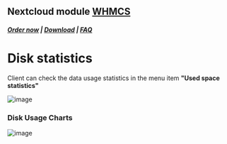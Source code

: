 ## Nextcloud module **[WHMCS](https://puqcloud.com/link.php?id=77)**

#####  [Order now](https://puqcloud.com/index.php?rp=/store/whmcs-module-nextcloud) | [Download](https://download.puqcloud.com/WHMCS/servers/PUQ_WHMCS-Nextcloud/) | [FAQ](https://faq.puqcloud.com/)

# Disk statistics

Client can check the data usage statistics in the menu item **"Used space statistics"**

![image](https://user-images.githubusercontent.com/81689153/223082216-a0d260ab-b504-4a66-b02e-353b1f7f3754.png)

### Disk Usage Charts

![image](https://user-images.githubusercontent.com/81689153/223082196-f1a087bb-3d2a-416f-907c-0cf9a19c401d.png)
